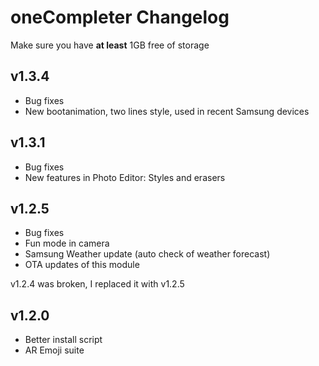 # oneCompleter Changelog

Make sure you have **at least** 1GB free of storage

## v1.3.4
- Bug fixes
- New bootanimation, two lines style, used in recent Samsung devices

## v1.3.1
- Bug fixes
- New features in Photo Editor: Styles and erasers

## v1.2.5
- Bug fixes
- Fun mode in camera
- Samsung Weather update (auto check of weather forecast)
- OTA updates of this module

v1.2.4 was broken, I replaced it with v1.2.5

## v1.2.0
- Better install script
- AR Emoji suite

